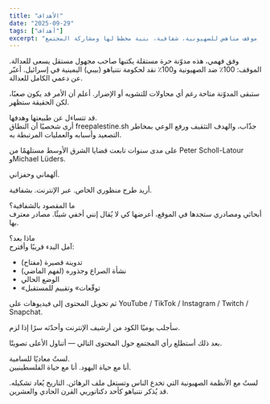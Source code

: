 ```yaml
---
title: "الأهداف"
date: "2025-09-29"
tags: ["أهداف"]
excerpt: "بيان أساس: الاستقلال، موقف مناهض للصهيونية، شفافية، بنية مخطط لها ومشاركة المجتمع."
---
```

وفق فهمي، هذه مدوّنة حرة مستقلة يكتبها صاحب مجهول مستقل يسعى للعدالة. الموقف: 100٪ ضد الصهيونية و100٪ نقد لحكومة نتنياهو (بيبي) اليمينية في إسرائيل. أعبّر عن دعمي الكامل للعدالة.

ستبقى المدوّنة متاحة رغم أي محاولات للتشويه أو الإضرار. أعلم أن الأمر قد يكون صعبًا، لكن الحقيقة ستظهر.

قد تتساءل عن طبيعتها وهدفها.  
أرى شخصيًا أن النطاق freepalestine.sh جذّاب، والهدف التثقيف ورفع الوعي بمخاطر التصعيد وأسبابه والعمليات المرتبطة به.

على مدى سنوات تابعت قضايا الشرق الأوسط مستلهمًا من Peter Scholl-Latour وMichael Lüders.

ألهماني وحفزاني.

أريد طرح منظوري الخاص. عبر الإنترنت. بشفافية.

ما المقصود بالشفافية؟  
أبحاثي ومصادري ستجدها في الموقع، أعرضها كي لا يُقال إنني أخفي شيئًا. مصادر معترف بها.

ماذا بعد؟  
آمل البدء قريبًا وأقترح:  
- تدوينة قصيرة (مفتاح)  
- نشأة الصراع وجذوره (لفهم الماضي)  
- الوضع الحالي  
- «توقّعات» وتقييم للمستقبل  

ثم تحويل المحتوى إلى فيديوهات على YouTube / TikTok / Instagram / Twitch / Snapchat.

سأجلب يوميًا الكود من أرشيف الإنترنت وأحدّثه سرًا إذا لزم.

بعد ذلك أستطلع رأي المجتمع حول المحتوى التالي — أتناول الأعلى تصويتًا.

لستُ معاديًا للسامية.  
أنا مع حياة اليهود. أنا مع حياة الفلسطينيين.

لستُ مع الأنظمة الصهيونية التي تخدع الناس وتستغل ملف الرهائن. التاريخ يُعاد تشكيله. قد يُذكر نتنياهو كأحد دكتاتوريي القرن الحادي والعشرين.
